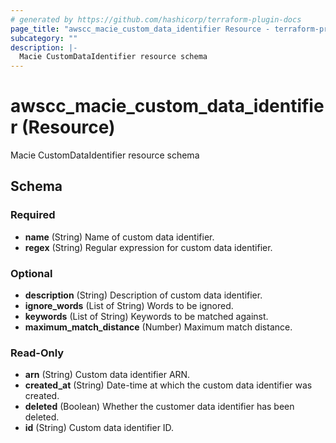 ```yaml
---
# generated by https://github.com/hashicorp/terraform-plugin-docs
page_title: "awscc_macie_custom_data_identifier Resource - terraform-provider-awscc"
subcategory: ""
description: |-
  Macie CustomDataIdentifier resource schema
---
```


# awscc_macie_custom_data_identifier (Resource)

Macie CustomDataIdentifier resource schema



<!-- schema generated by tfplugindocs -->
## Schema

### Required

- **name** (String) Name of custom data identifier.
- **regex** (String) Regular expression for custom data identifier.

### Optional

- **description** (String) Description of custom data identifier.
- **ignore_words** (List of String) Words to be ignored.
- **keywords** (List of String) Keywords to be matched against.
- **maximum_match_distance** (Number) Maximum match distance.

### Read-Only

- **arn** (String) Custom data identifier ARN.
- **created_at** (String) Date-time at which the custom data identifier was created.
- **deleted** (Boolean) Whether the customer data identifier has been deleted.
- **id** (String) Custom data identifier ID.


